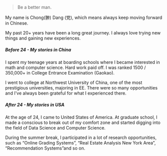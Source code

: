

> Be a better man.

My name is Chong(翀) Dang (党), which means always keep moving forward in Chinese. 

My past 20+ years have been a long great journey. I always love trying new things and gaining new experiences.


##### Before 24 - My stories in China
I spent my teenage years at boarding schools where I became interested in math and computer science. Hard work paid off. I was ranked 1500 / 350,000+ in College Entrance Examination (Gaokao).

I went to college at Northwest University of China, one of the most prestigious universities, majoring in EE. There were so many opportunities and I've always been grateful for what I experienced there.


##### After 24 - My stories in USA
At the age of 24, I came to United States of America. At graduate school, I made a conscious to break out of my comfort zone and started digging into the field of Data Science and Computer Science. 

During the summer break, I participated in a lot of research opportunities, such as “Online Grading Systems”, “Real Estate Analysis New York Area”, “Recommendation Systems”and so on.




